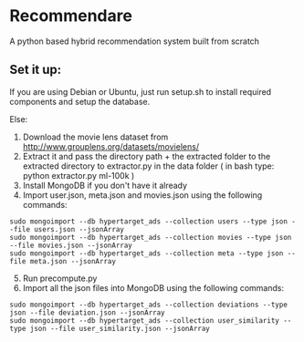 # Recommendare
A python based hybrid recommendation system built from scratch

## Set it up:

If you are using Debian or Ubuntu, just run setup.sh to install required components and setup the database.

Else:

1. Download the movie lens dataset from http://www.grouplens.org/datasets/movielens/
2. Extract it and pass the directory path + the extracted folder to the extracted directory to extractor.py in the data folder ( in bash type: python extractor.py ml-100k )
3. Install MongoDB if you don't have it already
4. Import user.json, meta.json and movies.json using the following commands:
```shell
sudo mongoimport --db hypertarget_ads --collection users --type json --file users.json --jsonArray
sudo mongoimport --db hypertarget_ads --collection movies --type json --file movies.json --jsonArray
sudo mongoimport --db hypertarget_ads --collection meta --type json --file meta.json --jsonArray
```

5. Run precompute.py
6. Import all the json files into MongoDB using the following commands:
```shell
sudo mongoimport --db hypertarget_ads --collection deviations --type json --file deviation.json --jsonArray
sudo mongoimport --db hypertarget_ads --collection user_similarity --type json --file user_similarity.json --jsonArray
```
    